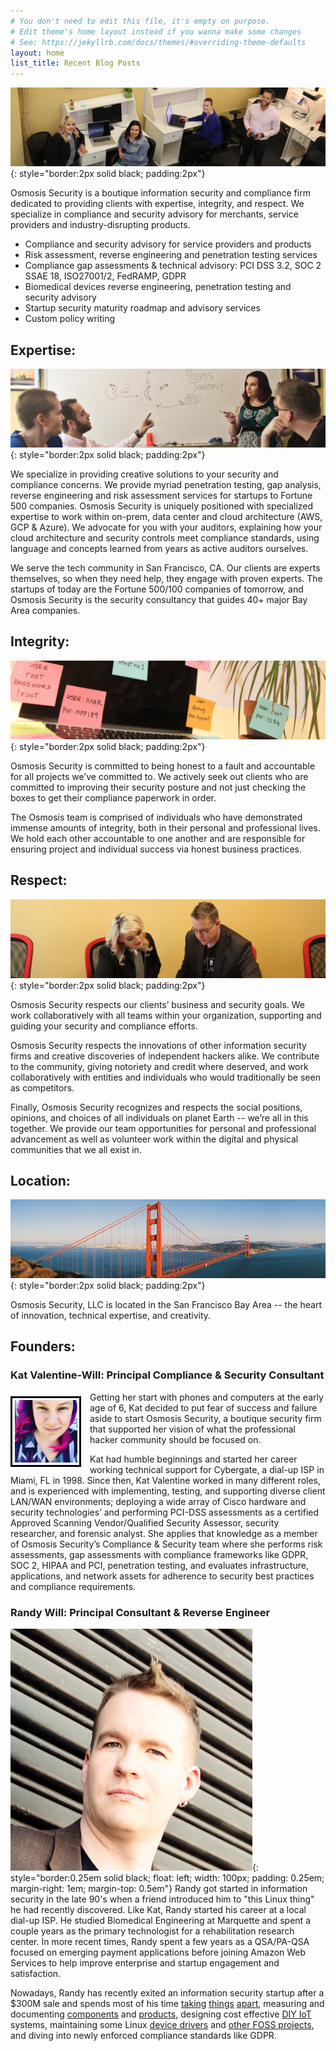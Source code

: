 ```yaml
---
# You don't need to edit this file, it's empty on purpose.
# Edit theme's home layout instead if you wanna make some changes
# See: https://jekyllrb.com/docs/themes/#overriding-theme-defaults
layout: home
list_title: Recent Blog Posts
---
```

![Group Photo](/assets/group_photo.jpg){: style="border:2px solid black; padding:2px"}

Osmosis Security is a boutique information security and compliance firm dedicated to providing clients with expertise, integrity, and respect. We specialize in compliance and security advisory for merchants, service providers and industry-disrupting products.

* Compliance and security advisory for service providers and products
* Risk assessment, reverse engineering and penetration testing services
* Compliance gap assessments & technical advisory: PCI DSS 3.2, SOC 2 SSAE 18, ISO27001/2, FedRAMP, GDPR
* Biomedical devices reverse engineering, penetration testing and security advisory
* Startup security maturity roadmap and advisory services
* Custom policy writing

## Expertise:

![Expertise](/assets/expertise.jpg){: style="border:2px solid black; padding:2px"}

We specialize in providing creative solutions to your security and compliance concerns. We provide myriad penetration testing, gap analysis, reverse engineering and risk assessment services for startups to Fortune 500 companies. Osmosis Security is uniquely positioned with specialized expertise to work within on-prem, data center and cloud architecture (AWS, GCP & Azure). We advocate for you with your auditors, explaining how your cloud architecture and security controls meet compliance standards, using language and concepts learned from years as active auditors ourselves.

We serve the tech community in San Francisco, CA. Our clients are experts themselves, so when they need help, they engage with proven experts. The startups of today are the Fortune 500/100 companies of tomorrow, and Osmosis Security is the security consultancy that guides 40+ major Bay Area companies.

## Integrity:

![Password Post-its](/assets/password_post_its.jpg){: style="border:2px solid black; padding:2px"}

Osmosis Security is committed to being honest to a fault and accountable for all projects we’ve committed to. We actively seek out clients who are committed to improving their security posture and not just checking the boxes to get their compliance paperwork in order.

The Osmosis team is comprised of individuals who have demonstrated immense amounts of integrity, both in their personal and professional lives. We hold each other accountable to one another and are responsible for ensuring project and individual success via honest business practices.

## Respect:

![Respect](/assets/respect.jpg){: style="border:2px solid black; padding:2px"}

Osmosis Security respects our clients’ business and security goals.  We work collaboratively with all teams within your organization, supporting and guiding your security and compliance efforts.

Osmosis Security respects the innovations of other information security firms and creative discoveries of independent hackers alike.  We contribute to the community, giving notoriety and credit where deserved, and work collaboratively with entities and individuals who would traditionally be seen as competitors.

Finally, Osmosis Security recognizes and respects the social positions, opinions, and choices of all individuals on planet Earth -- we’re all in this together.  We provide our team opportunities for personal and professional advancement as well as volunteer work within the digital and physical communities that we all exist in.

## Location:

![Golden Gate Bridge](/assets/golden_gate_bridge.jpg){: style="border:2px solid black; padding:2px"}

Osmosis Security, LLC is located in the San Francisco Bay Area -- the heart of innovation, technical expertise, and creativity.

## Founders:

### Kat Valentine-Will: Principal Compliance & Security Consultant

<img src="/assets/kat.jpg" style="border:0.25em solid black; float: left; width: 100px; padding: 0.25em; margin-right: 1em; margin-top: 0.5em"/>Getting her start with phones and computers at the early age of 6, Kat decided to put fear of success and failure aside to start Osmosis Security, a boutique security firm that supported her vision of what the professional hacker community should be focused on.

Kat had humble beginnings and started her career working technical support for Cybergate, a dial-up ISP in Miami, FL in 1998. Since then, Kat Valentine worked in many different roles, and is experienced with implementing, testing, and supporting diverse client LAN/WAN environments; deploying a wide array of Cisco hardware and security technologies’ and performing PCI-DSS assessments as a certified Approved Scanning Vendor/Qualified Security Assessor, security researcher, and forensic analyst. She applies that knowledge as a member of Osmosis Security’s Compliance & Security team where she performs risk assessments, gap assessments with compliance frameworks like GDPR, SOC 2, HIPAA and PCI, penetration testing, and evaluates infrastructure, applications, and network assets for adherence to security best practices and compliance requirements.

### Randy Will: Principal Consultant & Reverse Engineer

![Randy](/assets/randy.jpg){: style="border:0.25em solid black; float: left; width: 100px; padding: 0.25em; margin-right: 1em; margin-top: 0.5em"} Randy got started in information security in the late 90's when a friend introduced him to "this Linux thing" he had recently discovered.  Like Kat, Randy started his career at a local dial-up ISP.  He studied Biomedical Engineering at Marquette and spent a couple years as the primary technologist for a rehabilitation research center.  In more recent times, Randy spent a few years as a QSA/PA-QSA focused on emerging payment applications before joining Amazon Web Services to help improve enterprise and startup engagement and satisfaction.

Nowadays, Randy has recently exited an information security startup after a $300M sale and spends most of his time [taking](http://www.wolfteck.com/zm-w0002/) [things](http://www.wolfteck.com/kossel/) [apart](http://www.wolfteck.com/candyhouse/), measuring and documenting [components](http://www.wolfteck.com/2018/04/29/maytronics_diagnostic_2010_2410075lf_rev_01/) and [products](http://www.wolfteck.com/2018/01/27/mini_hifi_bakeoff/), designing cost effective [DIY IoT](http://www.wolfteck.com/orac/) systems, maintaining some Linux [device drivers](https://github.com/cilynx/rtl88x2BU_WiFi_linux_v5.2.4.4_25643.20171212_COEX20171012-5044) and [other FOSS projects](https://github.com/cilynx), and diving into newly enforced compliance standards like GDPR.
